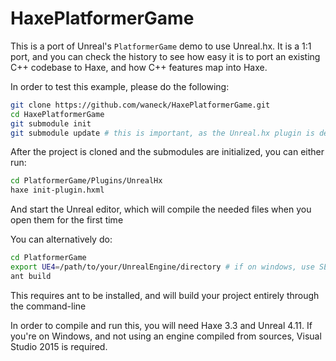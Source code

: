 # HaxePlatformerGame
This is a port of Unreal's `PlatformerGame` demo to use Unreal.hx. It is a 1:1 port, and you
can check the history to see how easy it is to port an existing C++ codebase to Haxe, and how C++ features map into
Haxe.

In order to test this example, please do the following:

```bash
git clone https://github.com/waneck/HaxePlatformerGame.git
cd HaxePlatformerGame
git submodule init
git submodule update # this is important, as the Unreal.hx plugin is defined as a git submodule
```
After the project is cloned and the submodules are initialized, you can either run:

```bash
cd PlatformerGame/Plugins/UnrealHx
haxe init-plugin.hxml
```
And start the Unreal editor, which will compile the needed files when you open them for the first time

You can alternatively do:
```bash
cd PlatformerGame
export UE4=/path/to/your/UnrealEngine/directory # if on windows, use SET instead of export
ant build
```
This requires ant to be installed, and will build your project entirely through the command-line


In order to compile and run this, you will need Haxe 3.3 and Unreal 4.11. If you're on Windows, and not using an engine compiled from sources, Visual Studio 2015 is required.
